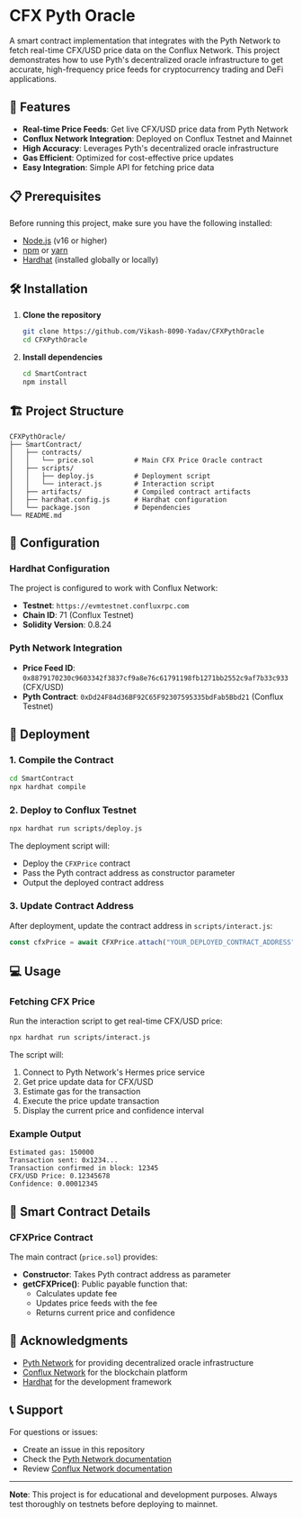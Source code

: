 # CFX Pyth Oracle

A smart contract implementation that integrates with the Pyth Network to fetch real-time CFX/USD price data on the Conflux Network. This project demonstrates how to use Pyth's decentralized oracle infrastructure to get accurate, high-frequency price feeds for cryptocurrency trading and DeFi applications.

## 🚀 Features

- **Real-time Price Feeds**: Get live CFX/USD price data from Pyth Network
- **Conflux Network Integration**: Deployed on Conflux Testnet and Mainnet
- **High Accuracy**: Leverages Pyth's decentralized oracle infrastructure
- **Gas Efficient**: Optimized for cost-effective price updates
- **Easy Integration**: Simple API for fetching price data

## 📋 Prerequisites

Before running this project, make sure you have the following installed:

- [Node.js](https://nodejs.org/) (v16 or higher)
- [npm](https://www.npmjs.com/) or [yarn](https://yarnpkg.com/)
- [Hardhat](https://hardhat.org/) (installed globally or locally)

## 🛠️ Installation

1. **Clone the repository**
   ```bash
   git clone https://github.com/Vikash-8090-Yadav/CFXPythOracle
   cd CFXPythOracle
   ```

2. **Install dependencies**
   ```bash
   cd SmartContract
   npm install
   ```



## 🏗️ Project Structure

```
CFXPythOracle/
├── SmartContract/
│   ├── contracts/
│   │   └── price.sol          # Main CFX Price Oracle contract
│   ├── scripts/
│   │   ├── deploy.js          # Deployment script
│   │   └── interact.js        # Interaction script
│   ├── artifacts/             # Compiled contract artifacts
│   ├── hardhat.config.js      # Hardhat configuration
│   └── package.json           # Dependencies
└── README.md
```

## 🔧 Configuration

### Hardhat Configuration

The project is configured to work with Conflux Network:

- **Testnet**: `https://evmtestnet.confluxrpc.com`
- **Chain ID**: 71 (Conflux Testnet)
- **Solidity Version**: 0.8.24

### Pyth Network Integration

- **Price Feed ID**: `0x8879170230c9603342f3837cf9a8e76c61791198fb1271bb2552c9af7b33c933` (CFX/USD)
- **Pyth Contract**: `0xDd24F84d36BF92C65F92307595335bdFab5Bbd21` (Conflux Testnet)

## 🚀 Deployment

### 1. Compile the Contract

```bash
cd SmartContract
npx hardhat compile
```

### 2. Deploy to Conflux Testnet

```bash
npx hardhat run scripts/deploy.js
```

The deployment script will:
- Deploy the `CFXPrice` contract
- Pass the Pyth contract address as constructor parameter
- Output the deployed contract address

### 3. Update Contract Address

After deployment, update the contract address in `scripts/interact.js`:

```javascript
const cfxPrice = await CFXPrice.attach("YOUR_DEPLOYED_CONTRACT_ADDRESS");
```

## 💻 Usage

### Fetching CFX Price

Run the interaction script to get real-time CFX/USD price:

```bash
npx hardhat run scripts/interact.js
```

The script will:
1. Connect to Pyth Network's Hermes price service
2. Get price update data for CFX/USD
3. Estimate gas for the transaction
4. Execute the price update transaction
5. Display the current price and confidence interval

### Example Output

```
Estimated gas: 150000
Transaction sent: 0x1234...
Transaction confirmed in block: 12345
CFX/USD Price: 0.12345678
Confidence: 0.00012345
```

## 📜 Smart Contract Details

### CFXPrice Contract

The main contract (`price.sol`) provides:

- **Constructor**: Takes Pyth contract address as parameter
- **getCFXPrice()**: Public payable function that:
  - Calculates update fee
  - Updates price feeds with the fee
  - Returns current price and confidence


## 🙏 Acknowledgments

- [Pyth Network](https://pyth.network/) for providing decentralized oracle infrastructure
- [Conflux Network](https://confluxnetwork.org/) for the blockchain platform
- [Hardhat](https://hardhat.org/) for the development framework

## 📞 Support

For questions or issues:
- Create an issue in this repository
- Check the [Pyth Network documentation](https://docs.pyth.network/)
- Review [Conflux Network documentation](https://docs.confluxnetwork.org/)

---

**Note**: This project is for educational and development purposes. Always test thoroughly on testnets before deploying to mainnet.
